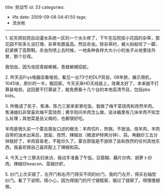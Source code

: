 title: 劳动节
id: 33
categories:
  - life
date: 2009-09-08 04:41:50
tags:
  - 流水帐
---

1\. 前天把前院自动灌水系统一区的一个水头修了，下午在后院拔小花园的杂草，那花园不知多久没打理，杂草有膝盖高。然后杀虫。除杂草时，被火蚂蚁咬了一脚，赶紧换了高帮鞋。杀虫剂喷上去时候，一地各种各样大大小小的虫子从地里往外冒，那个壮观。

我怕虫，因为虫招青蛙蜥蜴，青蛙蜥蜴招蛇。

2\. 昨天去Frys电器店看电视，看见一台73寸的DLP背投，08年款，展示用机，1045块，原价的一半。搬回家。今天买来HD天线装上，效果太好了。本来就不打算装电视，这回更不打算装了，能免费看十几个台的本地高清节目，包括pbs kids。

3\. 昨晚请了凯子、焦涛、陈力三家来家里吃饭，我做了梅干菜烧肉和孜然羊肉。焦涛媳妇非常喜欢梅干菜烧肉；黄华则问羊肉怎么做，说冰箱里有几块羊肉不知怎么处理；其他菜是岳父做的，也都很好吃。

羊肉是很久前一个蒙古朋友口述的做法：羊肉切片，热锅，不放油，焙羊肉，羊肉自带的油水出来后，放盐、孜然、辣椒丝（微波炉转两分钟）、蒜。再翻炒三五分钟就好了，羊肉容易老，不能炒久了。蒙古原版是不放除了盐和孜然的任何其他东西，我喜欢按自己喜欢配上了辣椒和蒜。

4\. 今天上午三蔡夫妇来访，我动手准备了午饭。豆腐糊、藕片炒肉、胡萝卜炒肉、辣椒炒beacon、菜椒炒虾。

5\. 纱门上次买错了，左开门和右开门得买不同的纱门，我的门左开，得买右轴型纱门。看了下说明，得小心，因为得按门的尺寸锯框架，锯过了就砸了。得慢慢细做。
